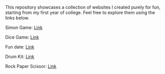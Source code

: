 This repository showcases a collection of websites I created purely for fun, starting from my first year of college. Feel free to explore them using the links below.

Simon Game: [Link](https://simon-game-812.netlify.app/)

Dice Game: [Link](https://dice-game-126.netlify.app/)

Fun date: [Link](https://hey-princess.netlify.app/)

Drum Kit: [Link](https://drum-kit-812.netlify.app/)

Rock Paper Scissor: [Link](https://colab.research.google.com/drive/1vc06umtUvIPquvLGND1oyNIiFieCuof8?usp=sharing)
